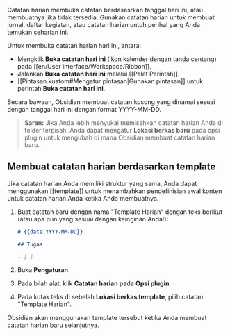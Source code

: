 Catatan harian membuka catatan berdasasrkan tanggal hari ini, atau membuatnya jika tidak tersedia. Gunakan catatan harian untuk membuat jurnal, daftar kegiatan, atau catatan harian untuh perihal yang Anda temukan seharian ini.

Untuk membuka catatan harian hari ini, antara:

- Mengklik **Buka catatan hari ini** (ikon kalender dengan tanda centang) pada [[en/User interface/Workspace/Ribbon]].
- Jalankan **Buka catatan hari ini** melalui [[Palet Perintah]].
- [[Pintasan kustom#Mengatur pintasan|Gunakan pintasan]] untuk perintah **Buka catatan hari ini**.

Secara bawaan, Obsidian membuat catatan kosong yang dinamai sesuai dengan tanggal hari ini dengan format YYYY-MM-DD.

> **Saran:** Jika Anda lebih menyukai memisahkan catatan harian Anda di folder terpisah, Anda dapat mengatur **Lokasi berkas baru** pada opsi plugin untuk mengubah di mana Obsidian membuat catatan harian baru.

## Membuat catatan harian berdasarkan template

Jika catatan harian Anda memiliki struktur yang sama, Anda dapat menggunakan [[template]] untuk menambahkan pendefinisian awal konten untuk catatan harian Anda ketika Anda membuatnya.

1. Buat catatan baru dengan nama "Template Harian" dengan teks berikut (atau apa pun yang sesuai dengan keinginan Anda!):

   ```md
   # {{date:YYYY-MM-DD}}

   ## Tugas

   - [ ]
   ```

2. Buka **Pengaturan**.
3. Pada bilah alat, klik **Catatan harian** pada **Opsi plugin**.
4. Pada kotak teks di sebelah **Lokasi berkas template**, pilih catatan "Template Harian".

Obsidian akan menggunakan template tersebut ketika Anda membuat catatan harian baru selanjutnya.
